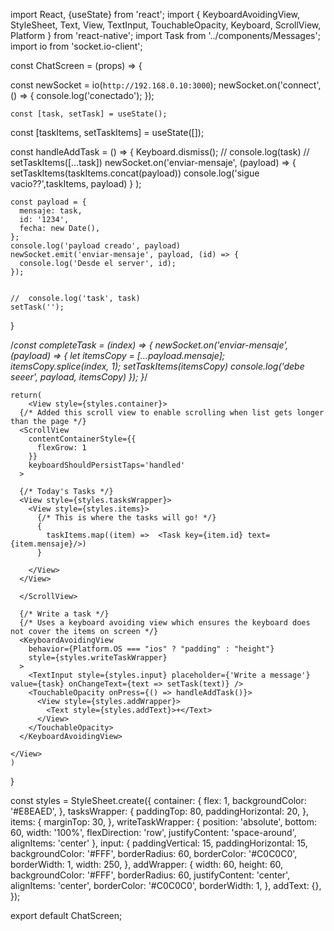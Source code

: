 import React, {useState} from 'react';
import { KeyboardAvoidingView, StyleSheet, Text, View, TextInput, TouchableOpacity, Keyboard, ScrollView, Platform } from 'react-native';
import Task from '../components/Messages';
import io from 'socket.io-client';

const ChatScreen = (props) => {

  const newSocket = io(`http://192.168.0.10:3000`);
  newSocket.on('connect', () => {
    console.log('conectado');
  });
    
    const [task, setTask] = useState();
  const [taskItems, setTaskItems] = useState([]);

  const handleAddTask = () => {
    Keyboard.dismiss();
    // console.log(task)
    // setTaskItems([...task])
    newSocket.on('enviar-mensaje', (payload) => {
      setTaskItems(taskItems.concat(payload))
      console.log('sigue vacio??',taskItems, payload)
    }
    );

    const payload = {
      mensaje: task,
      id: '1234',
      fecha: new Date(),
    };
    console.log('payload creado', payload)
    newSocket.emit('enviar-mensaje', payload, (id) => {
      console.log('Desde el server', id);
    });

    
    //  console.log('task', task)
    setTask('');
  }

  


  /*const completeTask = (index) => {
    newSocket.on('enviar-mensaje', (payload) => {
      let itemsCopy = [...payload.mensaje];
      itemsCopy.splice(index, 1);
      setTaskItems(itemsCopy)
      console.log('debe seeer', payload, itemsCopy)
    });
  }*/

    return(
        <View style={styles.container}>
      {/* Added this scroll view to enable scrolling when list gets longer than the page */}
      <ScrollView
        contentContainerStyle={{
          flexGrow: 1
        }}
        keyboardShouldPersistTaps='handled'
      >

      {/* Today's Tasks */}
      <View style={styles.tasksWrapper}>
        <View style={styles.items}>
          {/* This is where the tasks will go! */}
          {
            taskItems.map((item) =>  <Task key={item.id} text={item.mensaje}/>)
          }
          
        </View>
      </View>
        
      </ScrollView>

      {/* Write a task */}
      {/* Uses a keyboard avoiding view which ensures the keyboard does not cover the items on screen */}
      <KeyboardAvoidingView 
        behavior={Platform.OS === "ios" ? "padding" : "height"}
        style={styles.writeTaskWrapper}
      >
        <TextInput style={styles.input} placeholder={'Write a message'} value={task} onChangeText={text => setTask(text)} />
        <TouchableOpacity onPress={() => handleAddTask()}>
          <View style={styles.addWrapper}>
            <Text style={styles.addText}>+</Text>
          </View>
        </TouchableOpacity>
      </KeyboardAvoidingView>
      
    </View>
    )
}

const styles = StyleSheet.create({
    container: {
      flex: 1,
      backgroundColor: '#E8EAED',
    },
    tasksWrapper: {
      paddingTop: 80,
      paddingHorizontal: 20,
    },
    items: {
      marginTop: 30,
    },
    writeTaskWrapper: {
      position: 'absolute',
      bottom: 60,
      width: '100%',
      flexDirection: 'row',
      justifyContent: 'space-around',
      alignItems: 'center'
    },
    input: {
      paddingVertical: 15,
      paddingHorizontal: 15,
      backgroundColor: '#FFF',
      borderRadius: 60,
      borderColor: '#C0C0C0',
      borderWidth: 1,
      width: 250,
    },
    addWrapper: {
      width: 60,
      height: 60,
      backgroundColor: '#FFF',
      borderRadius: 60,
      justifyContent: 'center',
      alignItems: 'center',
      borderColor: '#C0C0C0',
      borderWidth: 1,
    },
    addText: {},
  });

export default ChatScreen;